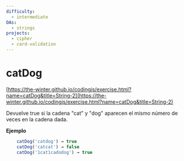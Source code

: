 ```yaml
---
difficulty:
  - intermediate
OAs:
  - strings
projects:
  - cipher
  - card-validation
---
```


# catDog

[https://the-winter.github.io/codingjs/exercise.html?name=catDog&title=String-2](https://the-winter.github.io/codingjs/exercise.html?name=catDog&title=String-2)

Devuelve true si la cadena "cat" y "dog" aparecen
el mismo número de veces en la cadena dada.

**Ejemplo**

```js
    catDog('catdog') → true
    catDog('catcat') → false
    catDog('1cat1cadodog') → true
```
